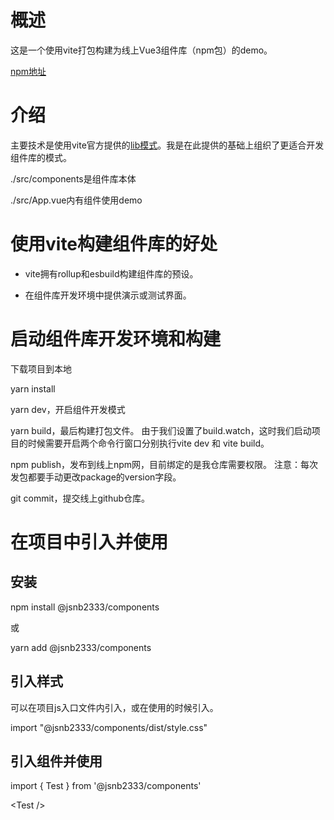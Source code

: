 # 概述
这是一个使用vite打包构建为线上Vue3组件库（npm包）的demo。

[npm地址](https://www.npmjs.com/package/@jsnb2333/components)

# 介绍
主要技术是使用vite官方提供的[lib模式](https://cn.vitejs.dev/guide/build.html#library-mode)。我是在此提供的基础上组织了更适合开发组件库的模式。

./src/components是组件库本体

./src/App.vue内有组件使用demo


# 使用vite构建组件库的好处
- vite拥有rollup和esbuild构建组件库的预设。

- 在组件库开发环境中提供演示或测试界面。

# 启动组件库开发环境和构建
下载项目到本地

yarn install

yarn dev，开启组件开发模式

yarn build，最后构建打包文件。
由于我们设置了build.watch，这时我们启动项目的时候需要开启两个命令行窗口分别执行vite dev 和 vite build。

npm publish，发布到线上npm网，目前绑定的是我仓库需要权限。
注意：每次发包都要手动更改package的version字段。

git commit，提交线上github仓库。


# 在项目中引入并使用

## 安装
npm install @jsnb2333/components

或

yarn add @jsnb2333/components

## 引入样式
可以在项目js入口文件内引入，或在使用的时候引入。

import "@jsnb2333/components/dist/style.css"

## 引入组件并使用
import { Test } from '@jsnb2333/components'

\<Test />
